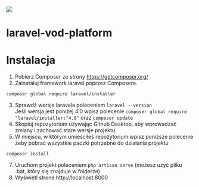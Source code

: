 <img src="https://travis-ci.com/nonameprogram/laravel-vod-platform.svg?token=c9qs1WdpRs2msGipjQpB&branch=main">

# laravel-vod-platform


# Instalacja
1. Pobierz Composer ze strony https://getcomposer.org/ 
2. Zainstaluj framework laravel poprzez Composera.
```
composer global require laravel/installer
```
3. Sprawdź wersje laravela poleceniem ``` laravel --version ```<br>Jeśli wersja jest poniżej 4.0 wpisz polecenie ```composer global require "laravel/installer:^4.0"``` oraz ```composer update```
5. Skopiuj repozytorium używając Github Desktop, aby wprowadzać zmiany i zachować stare wersje projektu. 
6. W miejscu, w którym umieściłeś repozytorium wpisz poniższe polecenie żeby pobrać wszystkie paczki potrzebne do działania projektu
```
composer install
```
7. Uruchom projekt poleceniem ```php artisan serve``` (możesz użyć pliku .bat, który się znajduje w folderze)
8. Wyświetl strone http://localhost:8000
